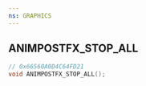 ```yaml
---
ns: GRAPHICS
---
```

## ANIMPOSTFX_STOP_ALL

```c
// 0x66560A0D4C64FD21
void ANIMPOSTFX_STOP_ALL();
```

